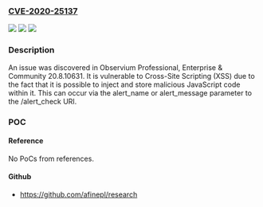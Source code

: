 ### [CVE-2020-25137](https://cve.mitre.org/cgi-bin/cvename.cgi?name=CVE-2020-25137)
![](https://img.shields.io/static/v1?label=Product&message=n%2Fa&color=blue)
![](https://img.shields.io/static/v1?label=Version&message=n%2Fa&color=blue)
![](https://img.shields.io/static/v1?label=Vulnerability&message=n%2Fa&color=brighgreen)

### Description

An issue was discovered in Observium Professional, Enterprise & Community 20.8.10631. It is vulnerable to Cross-Site Scripting (XSS) due to the fact that it is possible to inject and store malicious JavaScript code within it. This can occur via the alert_name or alert_message parameter to the /alert_check URI.

### POC

#### Reference
No PoCs from references.

#### Github
- https://github.com/afinepl/research

